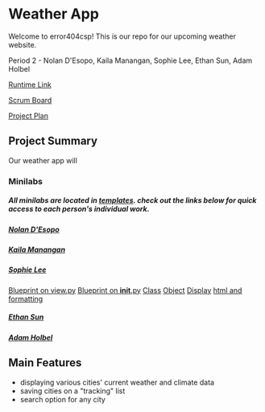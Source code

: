 # Weather App
Welcome to error404csp! This is our repo for our upcoming weather website.

Period 2 - Nolan D'Esopo, Kaila Manangan, Sophie Lee, Ethan Sun, Adam Holbel

[Runtime Link](/)

[Scrum Board](https://github.com/error404csp/weather/projects/1)

[Project Plan](https://docs.google.com/document/d/198r8o5Rhn9HF1gURlcYtmXif4h5XTN45CRm51yuZeDY/edit)

## Project Summary
Our weather app will 

### Minilabs
##### All minilabs are located in [templates](https://github.com/error404csp/weather/tree/main/minilabs). check out the links below for quick access to each person's individual work.
##### [Nolan D'Esopo](/)
##### [Kaila Manangan](/)
##### [Sophie Lee](https://github.com/error404csp/weather/blob/main/minilabs/sophie/sophie.py)
[Blueprint on view.py](https://github.com/error404csp/weather/blob/b96a606cf4dfe0750eb5ce1b7b085647453d7402/view.py#L7-L16)
[Blueprint on __init__.py](https://github.com/error404csp/weather/blob/main/minilabs/sophie/__init__.py)
[Class](https://github.com/error404csp/weather/blob/main/minilabs/sophie/sophie.py#L4-L18)
[Object](https://github.com/error404csp/weather/blob/b96a606cf4dfe0750eb5ce1b7b085647453d7402/minilabs/sophie/sophie.py#L10-L13)
[Display](https://github.com/error404csp/weather/blob/b96a606cf4dfe0750eb5ce1b7b085647453d7402/minilabs/sophie/sophie.py#L34-L49)
[html and formatting](https://github.com/error404csp/weather/blob/main/minilabs/sophie/templates/sophie.html)
##### [Ethan Sun](/)
##### [Adam Holbel](/)

## Main Features
- displaying various cities' current weather and climate data
- saving cities on a "tracking" list
- search option for any city
